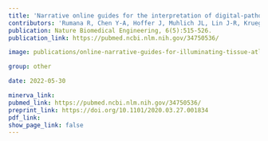 ```yaml
---
title: 'Narrative online guides for the interpretation of digital-pathology images and tissue-atlas data.'
contributors: 'Rumana R, Chen Y-A, Hoffer J, Muhlich JL, Lin J-R, Krueger R, Pfister H, Mitchell R, Santagata S, Sorger PK. (2022).'
publication: Nature Biomedical Engineering, 6(5):515-526.
publication_link: https://pubmed.ncbi.nlm.nih.gov/34750536/

image: publications/online-narrative-guides-for-illuminating-tissue-atlas-data-and-digital-pathology-images.PNG

group: other

date: 2022-05-30

minerva_link:
pubmed_link: https://pubmed.ncbi.nlm.nih.gov/34750536/
preprint_link: https://doi.org/10.1101/2020.03.27.001834
pdf_link:
show_page_link: false
---
```

